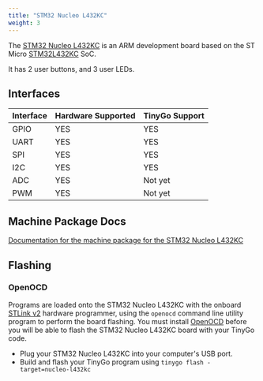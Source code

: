```yaml
---
title: "STM32 Nucleo L432KC"
weight: 3
---
```


The [STM32 Nucleo L432KC](https://www.st.com/en/evaluation-tools/nucleo-l432kc.html) is an ARM development board based on the ST Micro [STM32L432KC](https://www.st.com/en/microcontrollers-microprocessors/stm32l432kc.html) SoC.

It has 2 user buttons, and 3 user LEDs.

## Interfaces

| Interface | Hardware Supported | TinyGo Support |
| --------- | ------------- | ----- |
| GPIO      | YES | YES |
| UART      | YES | YES |
| SPI      | YES | YES |
| I2C      | YES | YES |
| ADC      | YES | Not yet |
| PWM      | YES | Not yet |

## Machine Package Docs

[Documentation for the machine package for the STM32 Nucleo L432KC](../machine/nucleo-l432kc)

## Flashing

### OpenOCD

Programs are loaded onto the STM32 Nucleo L432KC with the onboard [STLink v2](https://www.st.com/en/development-tools/st-link-v2.html) hardware programmer, using the `openocd` command line utility program to perform the board flashing. You must install [OpenOCD](http://openocd.org/) before you will be able to flash the STM32 Nucleo L432KC board with your TinyGo code.

- Plug your STM32 Nucleo L432KC into your computer's USB port.
- Build and flash your TinyGo program using `tinygo flash -target=nucleo-l432kc`
